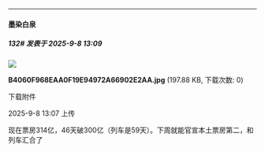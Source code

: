 ﻿
*****

####  墨染白泉  
##### 132#       发表于 2025-9-8 13:09

<img src="https://img.stage1st.com/forum/202509/08/130718jtsyae0alwixwntw.jpg" referrerpolicy="no-referrer">

<strong>B4060F968EAA0F19E94972A66902E2AA.jpg</strong> (197.88 KB, 下载次数: 0)

下载附件

2025-9-8 13:07 上传

现在票房314亿，46天破300亿（列车是59天）。下周就能官宣本土票房第二，和列车汇合了

